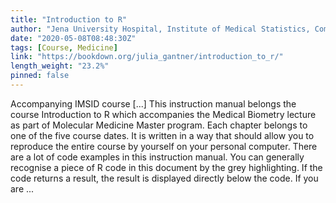 ```yaml
---
title: "Introduction to R"
author: "Jena University Hospital, Institute of Medical Statistics, Computer and Data Sciences, Julia Gantner"
date: "2020-05-08T08:48:30Z"
tags: [Course, Medicine]
link: "https://bookdown.org/julia_gantner/introduction_to_r/"
length_weight: "23.2%"
pinned: false
---
```


Accompanying IMSID course [...] This instruction manual belongs the course Introduction to R which accompanies the Medical Biometry lecture as part of Molecular Medicine Master program. Each chapter belongs to one of the five course dates. It is written in a way that should allow you to reproduce the entire course by yourself on your personal computer. There are a lot of code examples in this instruction manual. You can generally recognise a piece of R code in this document by the grey highlighting. If the code returns a result, the result is displayed directly below the code. If you are ...
